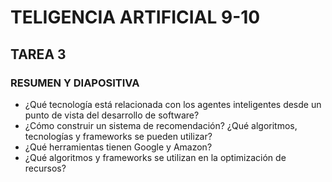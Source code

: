 # TELIGENCIA ARTIFICIAL 9-10

## TAREA 3
### RESUMEN Y DIAPOSITIVA
- ¿Qué tecnología está relacionada con los agentes inteligentes desde un punto de vista del desarrollo de software?
- ¿Cómo construir un sistema de recomendación? ¿Qué algoritmos, tecnologías y frameworks se pueden utilizar?
- ¿Qué herramientas tienen Google y Amazon?
- ¿Qué algoritmos y frameworks se utilizan en la optimización de recursos?
